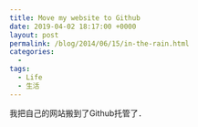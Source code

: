 ```yaml
---
title: Move my website to Github
date: 2019-04-02 18:17:00 +0000
layout: post
permalink: /blog/2014/06/15/in-the-rain.html
categories:
  - 
tags:
  - Life
  - 生活
---
```

我把自己的网站搬到了Github托管了．
